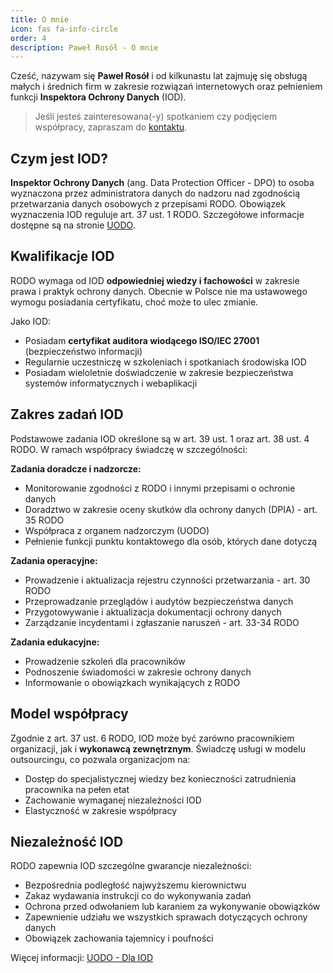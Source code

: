```yaml
---
title: O mnie
icon: fas fa-info-circle
order: 4
description: Paweł Rosół - O mnie
---
```


Cześć, nazywam się **Paweł Rosół** i od kilkunastu lat zajmuję się obsługą małych i średnich firm w zakresie rozwiązań internetowych oraz pełnieniem funkcji **Inspektora Ochrony Danych** (IOD).

> Jeśli jesteś zainteresowana(-y) spotkaniem czy podjęciem współpracy, zapraszam do [kontaktu](/contact "Kontakt z Inspektorem Ochrony Danych").

## Czym jest IOD?

**Inspektor Ochrony Danych** (ang. Data Protection Officer - DPO) to osoba wyznaczona przez administratora danych do nadzoru nad zgodnością przetwarzania danych osobowych z przepisami RODO. Obowiązek wyznaczenia IOD reguluje art. 37 ust. 1 RODO. Szczegółowe informacje dostępne są na stronie [UODO](https://uodo.gov.pl/pl/506/2579 "Informacje dla IOD").

## Kwalifikacje IOD

RODO wymaga od IOD **odpowiedniej wiedzy i fachowości** w zakresie prawa i praktyk ochrony danych. Obecnie w Polsce nie ma ustawowego wymogu posiadania certyfikatu, choć może to ulec zmianie.

Jako IOD:
- Posiadam **certyfikat auditora wiodącego ISO/IEC 27001** (bezpieczeństwo informacji)
- Regularnie uczestniczę w szkoleniach i spotkaniach środowiska IOD
- Posiadam wieloletnie doświadczenie w zakresie bezpieczeństwa systemów informatycznych i webaplikacji

## Zakres zadań IOD

Podstawowe zadania IOD określone są w art. 39 ust. 1 oraz art. 38 ust. 4 RODO. W ramach współpracy świadczę w szczególności:

**Zadania doradcze i nadzorcze:**
- Monitorowanie zgodności z RODO i innymi przepisami o ochronie danych
- Doradztwo w zakresie oceny skutków dla ochrony danych (DPIA) - art. 35 RODO
- Współpraca z organem nadzorczym (UODO)
- Pełnienie funkcji punktu kontaktowego dla osób, których dane dotyczą

**Zadania operacyjne:**
- Prowadzenie i aktualizacja rejestru czynności przetwarzania - art. 30 RODO
- Przeprowadzanie przeglądów i audytów bezpieczeństwa danych
- Przygotowywanie i aktualizacja dokumentacji ochrony danych
- Zarządzanie incydentami i zgłaszanie naruszeń - art. 33-34 RODO

**Zadania edukacyjne:**
- Prowadzenie szkoleń dla pracowników
- Podnoszenie świadomości w zakresie ochrony danych
- Informowanie o obowiązkach wynikających z RODO

## Model współpracy

Zgodnie z art. 37 ust. 6 RODO, IOD może być zarówno pracownikiem organizacji, jak i **wykonawcą zewnętrznym**. Świadczę usługi w modelu outsourcingu, co pozwala organizacjom na:
- Dostęp do specjalistycznej wiedzy bez konieczności zatrudnienia pracownika na pełen etat
- Zachowanie wymaganej niezależności IOD
- Elastyczność w zakresie współpracy

## Niezależność IOD

RODO zapewnia IOD szczególne gwarancje niezależności:
- Bezpośrednia podległość najwyższemu kierownictwu
- Zakaz wydawania instrukcji co do wykonywania zadań
- Ochrona przed odwołaniem lub karaniem za wykonywanie obowiązków
- Zapewnienie udziału we wszystkich sprawach dotyczących ochrony danych
- Obowiązek zachowania tajemnicy i poufności

Więcej informacji: [UODO - Dla IOD](https://uodo.gov.pl/pl/506/2579)
